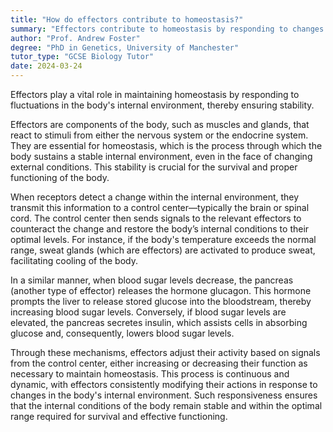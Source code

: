 ```yaml
---
title: "How do effectors contribute to homeostasis?"
summary: "Effectors contribute to homeostasis by responding to changes in the body's internal environment to maintain stability."
author: "Prof. Andrew Foster"
degree: "PhD in Genetics, University of Manchester"
tutor_type: "GCSE Biology Tutor"
date: 2024-03-24
---
```


Effectors play a vital role in maintaining homeostasis by responding to fluctuations in the body's internal environment, thereby ensuring stability.

Effectors are components of the body, such as muscles and glands, that react to stimuli from either the nervous system or the endocrine system. They are essential for homeostasis, which is the process through which the body sustains a stable internal environment, even in the face of changing external conditions. This stability is crucial for the survival and proper functioning of the body.

When receptors detect a change within the internal environment, they transmit this information to a control center—typically the brain or spinal cord. The control center then sends signals to the relevant effectors to counteract the change and restore the body’s internal conditions to their optimal levels. For instance, if the body's temperature exceeds the normal range, sweat glands (which are effectors) are activated to produce sweat, facilitating cooling of the body.

In a similar manner, when blood sugar levels decrease, the pancreas (another type of effector) releases the hormone glucagon. This hormone prompts the liver to release stored glucose into the bloodstream, thereby increasing blood sugar levels. Conversely, if blood sugar levels are elevated, the pancreas secretes insulin, which assists cells in absorbing glucose and, consequently, lowers blood sugar levels.

Through these mechanisms, effectors adjust their activity based on signals from the control center, either increasing or decreasing their function as necessary to maintain homeostasis. This process is continuous and dynamic, with effectors consistently modifying their actions in response to changes in the body's internal environment. Such responsiveness ensures that the internal conditions of the body remain stable and within the optimal range required for survival and effective functioning.
    